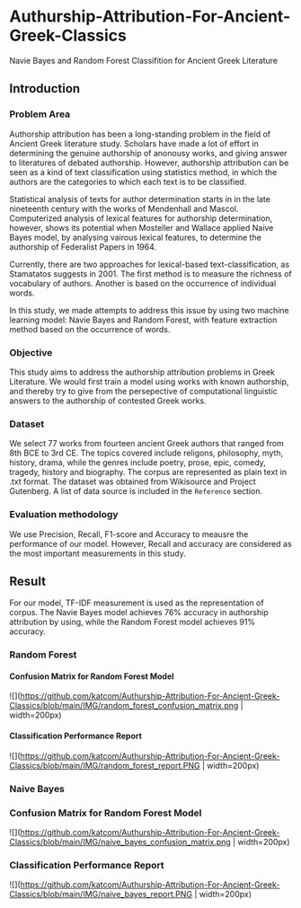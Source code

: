 # Authurship-Attribution-For-Ancient-Greek-Classics
Navie Bayes and Random Forest Classifition for Ancient Greek Literature

## Introduction  <a name="introduction"></a>
### Problem Area <a name="problem_area"></a>
Authorship attribution  has been a long-standing problem in the field of Ancient Greek literature study. Scholars have made a lot of effort in determining the genuine authorship of anonousy works, and giving answer to literatures of debated authorship. However, authorship attribution can be seen as a kind of text classification using statistics method, in which the authors are the categories to which each text is to be classified.

Statistical analysis of texts for author determination starts in in the late nineteenth century with the works of Mendenhall and Mascol. Computerized analysis of lexical features for authorship determination, however, shows its potential when Mosteller and Wallace applied Naive Bayes model, by analysing vairous lexical features, to determine the authorship of Federalist Papers in 1964. 

Currently, there are two approaches for lexical-based text-classification, as Stamatatos suggests in 2001. The first method is to measure the richness of vocabulary of authors. Another is based on the occurrence of individual words.

In this study, we made attempts to address this issue by using two machine learning model: Navie Bayes and Random Forest, with feature extraction method based on the occurrence of words.

### Objective <a name="objectives"></a>
This study aims to address the authorship attribution problems in Greek Literature. We would first train a model using works with known authorship, and thereby try to give from the persepective of computational linguistic answers to the authorship of contested Greek works. 

### Dataset <a name="dataset"></a>
We select 77 works from fourteen ancient Greek authors that ranged from 8th BCE to 3rd CE. The topics covered include religons, philosophy, myth, history, drama, while the genres include poetry, prose, epic, comedy, tragedy, history and biography. The corpus are represented as plain text in .txt format. The dataset was obtained from Wikisource and Project Gutenberg. A list of data source is included in the `Reference` section.

### Evaluation methodology <a name="evaluation_methodology"></a>
We use Precision, Recall, F1-score and Accuracy to meausre the performance of our model. However, Recall and accuracy are considered as the most important measurements in this study.


## Result
For our model, TF-IDF measurement is used as the representation of corpus. The Navie Bayes model achieves 76% accuracy in authorship attribution by using, while the Random Forest model achieves 91% accuracy.

### Random Forest
#### Confusion Matrix for Random Forest Model
![](https://github.com/katcom/Authurship-Attribution-For-Ancient-Greek-Classics/blob/main/IMG/random_forest_confusion_matrix.png | width=200px)

#### Classification Performance Report
![](https://github.com/katcom/Authurship-Attribution-For-Ancient-Greek-Classics/blob/main/IMG/random_forest_report.PNG | width=200px)

### Naive Bayes
### Confusion Matrix for Random Forest Model
![](https://github.com/katcom/Authurship-Attribution-For-Ancient-Greek-Classics/blob/main/IMG/naive_bayes_confusion_matrix.png | width=200px)

### Classification Performance Report
![](https://github.com/katcom/Authurship-Attribution-For-Ancient-Greek-Classics/blob/main/IMG/naive_bayes_report.PNG | width=200px)
